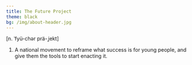 ```yaml
---
title: The Future Project
theme: black
bg: /img/about-header.jpg
---
```

[n. ˈfyü-chər prä-ˌjekt]

1. A national movement to reframe what success is for young people, and give them the tools to start enacting it.
